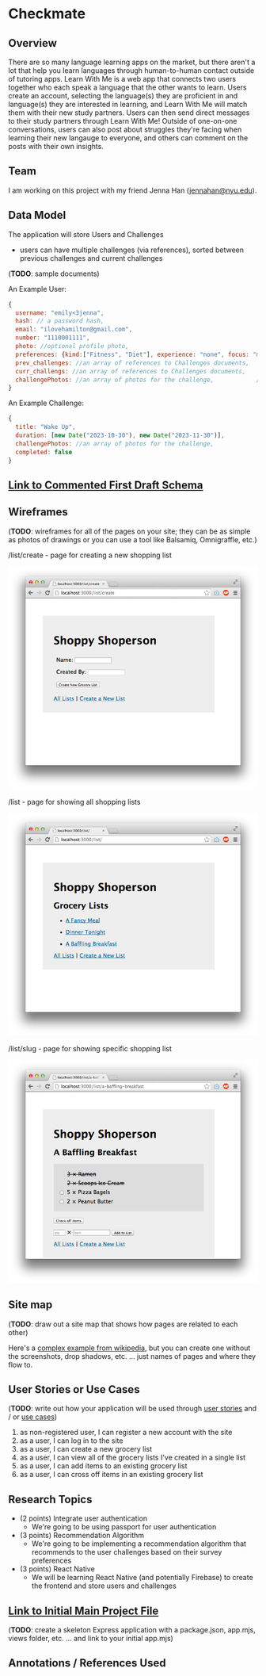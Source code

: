 # Checkmate

## Overview
There are so many language learning apps on the market, but there aren't a lot that help you learn languages through human-to-human contact outside of tutoring apps. Learn With Me is a web app that connects two users together who each speak a language that the other wants to learn. Users create an account, selecting the language(s) they are proficient in and language(s) they are interested in learning, and Learn With Me will match them with their new study partners. Users can then send direct messages to their study partners through Learn With Me! Outside of one-on-one conversations, users can also post about struggles they're facing when learning their new langauge to everyone, and others can comment on the posts with their own insights.

## Team
I am working on this project with my friend Jenna Han (jennahan@nyu.edu).

## Data Model
The application will store Users and Challenges

* users can have multiple challenges (via references), sorted between previous challenges and current challenges

(__TODO__: sample documents)

An Example User:

```javascript
{
  username: "emily<3jenna",
  hash: // a password hash,
  email: "ilovehamilton@gmail.com",
  number: "1110001111",
  photo: //optional profile photo,
  preferences: {kind:["Fitness", "Diet"], experience: "none", focus: "motivation"},
  prev_challenges: //an array of references to Challenges documents,
  curr_challengs: //an array of references to Challenges documents,
  challengePhotos: //an array of photos for the challenge,            //check this with professor
}
```

An Example Challenge:

```javascript
{
  title: "Wake Up",
  duration: [new Date("2023-10-30"), new Date("2023-11-30")],
  challengePhotos: //an array of photos for the challenge,
  completed: false
}
```

## [Link to Commented First Draft Schema](db.mjs) 

## Wireframes

(__TODO__: wireframes for all of the pages on your site; they can be as simple as photos of drawings or you can use a tool like Balsamiq, Omnigraffle, etc.)

/list/create - page for creating a new shopping list

![list create](documentation/list-create.png)

/list - page for showing all shopping lists

![list](documentation/list.png)

/list/slug - page for showing specific shopping list

![list](documentation/list-slug.png)

## Site map

(__TODO__: draw out a site map that shows how pages are related to each other)

Here's a [complex example from wikipedia](https://upload.wikimedia.org/wikipedia/commons/2/20/Sitemap_google.jpg), but you can create one without the screenshots, drop shadows, etc. ... just names of pages and where they flow to.

## User Stories or Use Cases

(__TODO__: write out how your application will be used through [user stories](http://en.wikipedia.org/wiki/User_story#Format) and / or [use cases](https://en.wikipedia.org/wiki/Use_case))

1. as non-registered user, I can register a new account with the site
2. as a user, I can log in to the site
3. as a user, I can create a new grocery list
4. as a user, I can view all of the grocery lists I've created in a single list
5. as a user, I can add items to an existing grocery list
6. as a user, I can cross off items in an existing grocery list

## Research Topics

* (2 points) Integrate user authentication
    * We're going to be using passport for user authentication
* (3 points) Recommendation Algorithm
    * We're going to be implementing a recommendation algorithm that recommends to the user challenges based on their survey preferences
* (3 points) React Native
    * We will be learning React Native (and potentially Firebase) to create the frontend and store users and challenges

## [Link to Initial Main Project File](app.mjs) 

(__TODO__: create a skeleton Express application with a package.json, app.mjs, views folder, etc. ... and link to your initial app.mjs)

## Annotations / References Used


